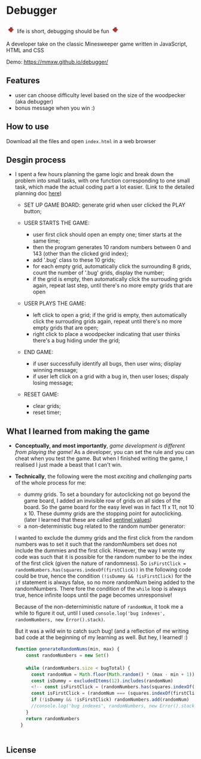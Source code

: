 # Debugger 

<img src="assets/lb1.gif" width="25" height="25" /> life is short, debugging should be fun <img src="assets/lb1.gif" width="25" height="25" /> <br/><br/>
A developer take on the classic Minesweeper game written in JavaScript, HTML and CSS

Demo: https://mmxw.github.io/debugger/

## Features

- user can choose difficulty level based on the size of the woodpecker (aka de*bug*ger)
- bonus message when you win :) 

## How to use

Download all the files and open `index.html` in a web browser

## Desgin process
- I spent a few hours planning the game logic and break down the problem into small tasks, with one function corresponding to one small task, which made the actual coding part a lot easier. (Link to the detailed planning doc [here](https://github.com/mmxw/debugger/blob/master/minesweeper-game-logic-planning.txt))
  - SET UP GAME BOARD: generate grid when user clicked the PLAY button; 
  - USER STARTS THE GAME: 
     - user first click should open an empty one; timer starts at the same time; 
     - then the program generates 10 random numbers between 0 and 143 (other than the clicked grid index);
     - add '.bug' class to these 10 grids; 
     - for each empty grid, automatically click the surrounding 8 grids, count the number of '.bug' grids, display the number;
     - if the grid is empty, then automatically click the surrouding grids again, repeat last step, until there's no more empty grids that are open
     
  - USER PLAYS THE GAME: 
    - left click to open a grid; if the grid is empty, then automatically click the surrouding grids again, repeat until there's no more empty grids that are open;
    - right click to place a woodpecker indicating that user thinks there's a bug hiding under the grid;
  - END GAME: 
    - if user successfully identify all bugs, then user wins; display winning message; 
    - if user left click on a grid with a bug in, then user loses; dispaly losing message; 
  - RESET GAME: 
    - clear grids;
    - reset timer; 

## What I learned from making the game

* **Conceptually, and most importantly**, *game development is different from playing the game!* As a developer, you can set the rule and you can cheat when you test the game. But when I finished writing the game, I realised I just made a beast that I can't win. 
* **Technically**, the following were the most *exciting* and *challenging* parts of the whole process for me:
  - dummy grids. To set a boundary for autoclicking not go beyond the game board, I added an invisible row of grids on all sides of the board. So the game board for the easy level was in fact 11 x 11, not 10 x 10. These dummy grids are the stopping point for autoclicking. (later I learned that these are called [sentinel values](https://en.wikipedia.org/wiki/Sentinel_value))
  - a non-deterministic bug related to the random number generator: 

  I wanted to exclude the dummy grids and the first click from the random numbers was to set it such that the randomNumbers set does not include the dummies and the first click. However, the way I wrote my code was such that it is possible for the random number to be the index of the first click (given the nature of randomness). So `isFirstClick = randomNumbers.has(squares.indexOf(firstClick))` in the following code could be true, hence the condition `(!isDummy && !isFirstClick)` for the `if` statement is always false, so no more randomNum being added to the randomNumbers. There fore the condition of the `while` loop is always true, hence infinite loops until the page becomes unresponsive!

  Because of the non-deterniministic nature of `randomNum`, it took me a while to figure it out, until I used  `console.log('bug indexes', randomNumbers, new Error().stack)`. 

  But it was a wild win to catch such bug! (and a reflection of me writing bad code at the beginning of my learning as well. But hey, I learned! :)

  ```js
  function generateRandomNums(min, max) {
      const randomNumbers = new Set()

      while (randomNumbers.size < bugTotal) {
        const randomNum = Math.floor(Math.random() * (max - min + 1)) + min
        const isDummy = excludedItems(12).includes(randomNum)
        <!-- const isFirstClick = (randomNumbers.has(squares.indexOf(firstClick))) --> DANGER!!!!
        const isFirstClick = (randomNum === (squares.indexOf(firstClick)))      
        if (!isDummy && !isFirstClick) randomNumbers.add(randomNum)     
        //console.log('bug indexes', randomNumbers, new Error().stack)  
      }
      return randomNumbers
    }
   
  ```
  
## License



